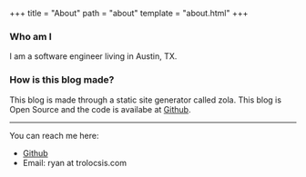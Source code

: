 +++
title = "About"
path = "about"
template = "about.html"
+++

### Who am I
I am a software engineer living in Austin, TX.

### How is this blog made?

This blog is made through a static site generator called zola. This blog is
Open Source and the code is availabe at
[Github](https://github.com/rphillips/rphillips.github.io).

---

You can reach me here:

- [Github](https://github.com/rphillips)
- Email: ryan at trolocsis.com
